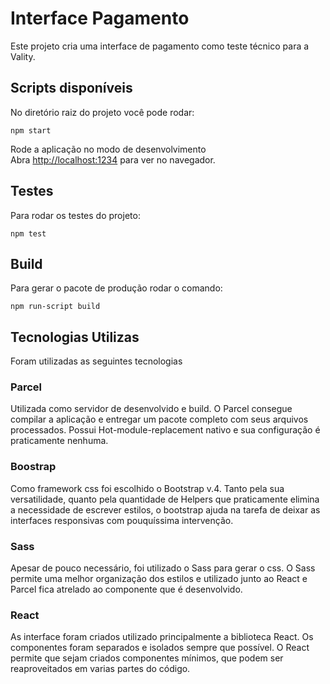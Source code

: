# Interface Pagamento

Este projeto cria uma interface de pagamento como teste técnico
para a Vality.

## Scripts disponíveis

No diretório raiz do projeto você pode rodar:

`npm start`

Rode a aplicação no modo de desenvolvimento<br>
Abra [http://localhost:1234](http://localhost:1234) para ver no navegador.

## Testes

Para rodar os testes do projeto:

`npm test`

## Build

Para gerar o pacote de produção rodar o comando:

`npm run-script build`

## Tecnologias Utilizas

Foram utilizadas as seguintes tecnologias

### Parcel

Utilizada como servidor de desenvolvido e build. O Parcel
consegue compilar a aplicação e entregar um pacote completo
com seus arquivos processados. Possui Hot-module-replacement
nativo e sua configuração é praticamente nenhuma.

### Boostrap

Como framework css foi escolhido o Bootstrap v.4. Tanto pela sua
versatilidade, quanto pela quantidade de Helpers que praticamente
elimina a necessidade de escrever estilos, o bootstrap ajuda na
tarefa de deixar as interfaces responsivas com pouquíssima intervenção.

### Sass

Apesar de pouco necessário, foi utilizado o Sass para gerar o css. O Sass
permite uma melhor organização dos estilos e utilizado junto ao React e Parcel
fica atrelado ao componente que é desenvolvido.

### React

As interface foram criados utilizado principalmente a biblioteca React. Os componentes
foram separados e isolados sempre que possível. O React permite que sejam criados componentes
mínimos, que podem ser reaproveitados em varias partes do código.
